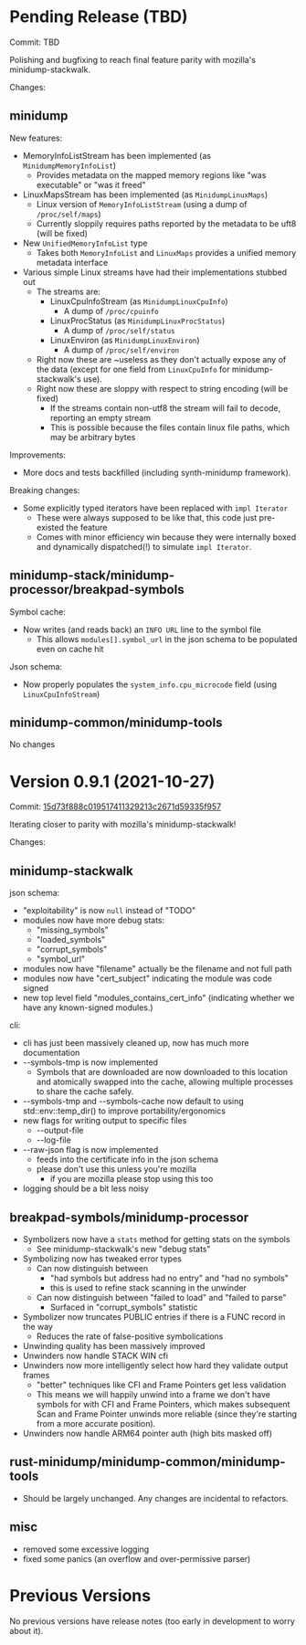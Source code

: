 # Pending Release (TBD)

Commit: TBD

Polishing and bugfixing to reach final feature parity with mozilla's minidump-stackwalk.

Changes:


## minidump

New features:

* MemoryInfoListStream has been implemented (as `MinidumpMemoryInfoList`)
    * Provides metadata on the mapped memory regions like "was executable" or "was it freed"
* LinuxMapsStream has been implemented (as `MinidumpLinuxMaps`)
    * Linux version of `MemoryInfoListStream` (using a dump of `/proc/self/maps`)
    * Currently sloppily requires paths reported by the metadata to be uft8 (will be fixed)
* New `UnifiedMemoryInfoList` type
    * Takes both `MemoryInfoList` and `LinuxMaps` provides a unified memory metadata interface
* Various simple Linux streams have had their implementations stubbed out
    * The streams are:
        * LinuxCpuInfoStream (as `MinidumpLinuxCpuInfo`)
            * A dump of `/proc/cpuinfo`
        * LinuxProcStatus (as `MinidumpLinuxProcStatus`) 
            * A dump of `/proc/self/status`
        * LinuxEnviron (as `MinidumpLinuxEnviron`)
            * A dump of `/proc/self/environ`
    * Right now these are \~useless as they don't actually expose any of the data (except for one field from `LinuxCpuInfo` for minidump-stackwalk's use).
    * Right now these are sloppy with respect to string encoding (will be fixed)
        * If the streams contain non-utf8 the stream will fail to decode, reporting an empty stream
        * This is possible because the files contain linux file paths, which may be arbitrary bytes


Improvements:

* More docs and tests backfilled (including synth-minidump framework).


Breaking changes:

* Some explicitly typed iterators have been replaced with `impl Iterator`
    * These were always supposed to be like that, this code just pre-existed the feature
    * Comes with minor efficiency win because they were internally boxed and dynamically dispatched(!) to simulate `impl Iterator`.



## minidump-stack/minidump-processor/breakpad-symbols

Symbol cache:

* Now writes (and reads back) an `INFO URL` line to the symbol file
    * This allows `modules[].symbol_url` in the json schema to be populated even on cache hit


Json schema:

* Now properly populates the `system_info.cpu_microcode` field (using `LinuxCpuInfoStream`)



## minidump-common/minidump-tools

No changes









# Version 0.9.1 (2021-10-27)

Commit: [15d73f888c019517411329213c2671d59335f957](https://github.com/luser/rust-minidump/commit/15d73f888c019517411329213c2671d59335f957)

Iterating closer to parity with mozilla's minidump-stackwalk!

Changes:


## minidump-stackwalk

json schema:

* "exploitability" is now `null` instead of "TODO"
* modules now have more debug stats:
    * "missing_symbols"
    * "loaded_symbols"
    * "corrupt_symbols"
    * "symbol_url"
* modules now have "filename" actually be the filename and not full path
* modules now have "cert_subject" indicating the module was code signed
* new top level field "modules_contains_cert_info" (indicating whether
  we have any known-signed modules.)

cli:
* cli has just been massively cleaned up, now has much more documentation
* --symbols-tmp is now implemented
    * Symbols that are downloaded are now downloaded to this location and
      atomically swapped into the cache, allowing multiple processes to
      share the cache safely.
* --symbols-tmp and --symbols-cache now default to using std::env::temp_dir()
  to improve portability/ergonomics
* new flags for writing output to specific files
    * --output-file
    * --log-file
* --raw-json flag is now implemented
    * feeds into the certificate info in the json schema
    * please don't use this unless you're mozilla
        * if you are mozilla please stop using this too
* logging should be a bit less noisy


## breakpad-symbols/minidump-processor

* Symbolizers now have a `stats` method for getting stats on the symbols
    * See minidump-stackwalk's new "debug stats"
* Symbolizing now has tweaked error types
    * Can now distinguish between
        * "had symbols but address had no entry" and "had no symbols"
        * this is used to refine stack scanning in the unwinder
    * Can now distinguish between "failed to load" and "failed to parse"
        * Surfaced in "corrupt_symbols" statistic
* Symbolizer now truncates PUBLIC entries if there is a FUNC record in the way
    * Reduces the rate of false-positive symbolications
* Unwinding quality has been massively improved
* Unwinders now handle STACK WIN cfi
* Unwinders now more intelligently select how hard they validate output frames
    * "better" techniques like CFI and Frame Pointers get less validation
    * This means we will happily unwind into a frame we don't have symbols for
      with CFI and Frame Pointers, which makes subsequent Scan and Frame Pointer
      unwinds more reliable (since they're starting from a more accurate position).
* Unwinders now handle ARM64 pointer auth (high bits masked off)


## rust-minidump/minidump-common/minidump-tools

* Should be largely unchanged. Any changes are incidental to refactors.


## misc

* removed some excessive logging
* fixed some panics (an overflow and over-permissive parser)





# Previous Versions

No previous versions have release notes (too early in development to worry about it).